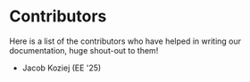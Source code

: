 # Contributors

Here is a list of the contributors who have helped in writing our
documentation, huge shout-out to them!

- Jacob Koziej (EE '25)
